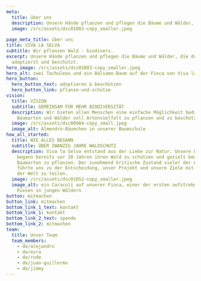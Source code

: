 ```yaml
---
meta:
  title: über uns
  description: Unsere Hände pflanzen und pflegen die Bäume und Wälder, die du als Pate adoptierst und beschützt.
  image: /src/assets/dsc01083-copy_smaller.jpeg
  
page_meta_title: über uns
title: VIVA LA SELVA
subtitle: Wir pflanzen Wald - biodivers.
excerpt: Unsere Hände pflanzen und pflegen die Bäume und Wälder, die du als Pate
  adoptierst und beschützt.
hero_image: /src/assets/dsc01083-copy_smaller.jpeg
hero_alt: zwei Tachuleos und ein Bálsamo-Baum auf der Finca von Viva la Selva
hero_button:
  hero_button_text: adoptieren & beschützen
  hero_button_link: pflanze-und-schütze
vision:
  title: VISION
  subtitle: GEMEINSAM FÜR MEHR BIODIVERSITÄT
  description: Wir bieten allen Menschen eine einfache Möglichkeit bedrohte
    Baumarten und Wälder voll Artenvielfalt zu pflanzen und zu beschützen.
  image: /src/assets/dsc00904-copy_small.jpeg
  image_alt: Almendro-Bäumchen in unserer Baumschule
how_all_started:
  title: WIE ALLES BEGANN
  subtitle: ÜBER ZWANZIG JAHRE WALDSCHUTZ
  description: Viva la Selva entstand aus der Liebe zur Natur. Unsere Familie
    begann bereits vor 20 Jahren ihren Wald zu schützen und gezielt bedrohte
    Baumarten zu pflanzen. Der zunehmend kritische Zustand vieler der Arten,
    führte uns zu der Entscheidung, unser Projekt und unsere Ziele mit dem Rest
    der Welt zu teilen.
  image: /src/assets/dsc01052-copy_smaller.jpeg
  image_alt: ein Caracolí auf unserer Finca, einer der ersten aufstrebenden
    Riesen in jungen Wäldern
button: mitmachen
button_link: mitmachen
bottom_link_1_text: kontakt
bottom_link_1: kontakt
bottom_link_2_text: spende
bottom_link_2: mitmachen
team:
  title: Unser Team
  team_members:
    - de/alejandro
    - de/esra
    - de/rude
    - de/juan-guillermo
    - de/jimmy
---
```

